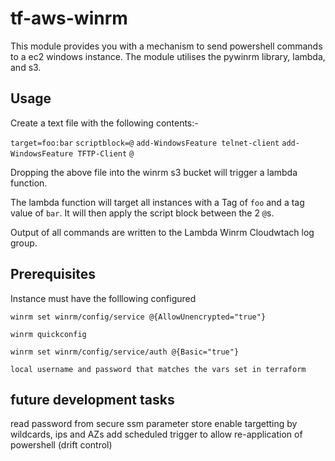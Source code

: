 tf-aws-winrm
============

This module provides you with a mechanism to send powershell commands to a ec2 windows instance. The module utilises the pywinrm library, lambda, and s3. 

Usage
-----

Create a text file with the following contents:-

  `target=foo:bar`
  `scriptblock=@`
  `add-WindowsFeature telnet-client`
  `add-WindowsFeature TFTP-Client`
  `@`

Dropping the above file into the winrm s3 bucket will trigger a lambda function.

The lambda function will target all instances with a Tag of `foo` and a tag value of `bar`. It will then apply the script block between the 2 `@`s.

Output of all commands are written to the Lambda Winrm Cloudwtach log group.

Prerequisites
-------------

Instance must have the folllowing configured

`winrm set winrm/config/service @{AllowUnencrypted="true"}`

`winrm quickconfig`

`winrm set winrm/config/service/auth @{Basic="true"}`

`local username and password that matches the vars set in terraform`

future development tasks
------------------------
read password from secure ssm parameter store
enable targetting by wildcards, ips and AZs
add scheduled trigger to allow re-application of powershell (drift control)
